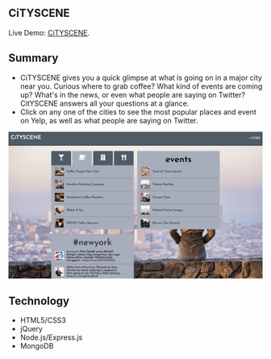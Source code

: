 ## CiTYSCENE

Live Demo: [CiTYSCENE](https://cityscene-app.herokuapp.com/).

## Summary

- CiTYSCENE gives you a quick glimpse at what is going on in a major city near you. Curious where to grab coffee? What kind of events are coming up? What's in the news, or even what people are saying on Twitter? CitYSCENE answers all your questions at a glance.
- Click on any one of the cities to see the most popular places and event on Yelp, as well as what people are saying on Twitter.

![CiTYSCENE Screenshot](public/images/cityscene_demo.png?raw=true)

## Technology

- HTML5/CSS3
- jQuery
- Node.js/Express.js
- MongoDB